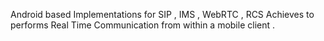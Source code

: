 Android based Implementations for SIP , IMS , WebRTC , RCS
Achieves to performs Real Time Communication from within a mobile client .
